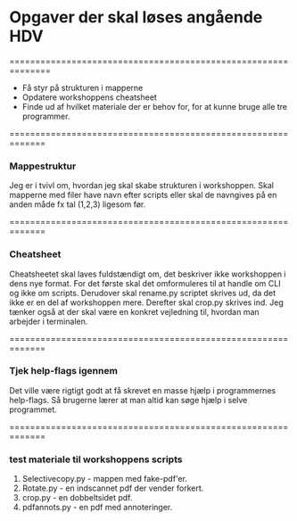 # Opgaver der skal løses angående HDV
==============================================================
 
* Få styr på strukturen i mapperne
* Opdatere workshoppens cheatsheet
* Finde ud af hvilket materiale der er behov for, for at kunne bruge alle tre programmer.

=============================================================

### Mappestruktur
Jeg er i tvivl om, hvordan jeg skal skabe strukturen i workshoppen. Skal mapperne med filer have navn efter scripts eller skal de navngives på en anden måde fx tal (1,2,3) ligesom før.

=============================================================

### Cheatsheet
Cheatsheetet skal laves fuldstændigt om, det beskriver ikke workshoppen i dens nye format. 
For det første skal det omformuleres til at handle om CLI og ikke om scripts. Derudover skal rename.py scriptet skrives ud, da det ikke er en del af workshoppen mere. 
Derefter skal crop.py skrives ind. 
Jeg tænker også at der skal være en konkret vejledning til, hvordan man arbejder i terminalen.

=============================================================

### Tjek help-flags igennem
Det ville være rigtigt godt at få skrevet en masse hjælp i programmernes help-flags. Så brugerne lærer at man altid kan søge hjælp i selve programmet.  

=============================================================

### test materiale til workshoppens scripts
1. Selectivecopy.py - mappen med fake-pdf'er.
1. Rotate.py - en indscannet pdf der vender forkert.
1. crop.py - en dobbeltsidet pdf.
1. pdfannots.py - en pdf med annoteringer.

